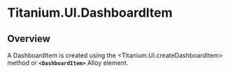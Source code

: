 # Titanium.UI.DashboardItem

<ProxySummary/>

## Overview

A DashboardItem is created using the <Titanium.UI.createDashboardItem> method or **`<DashboardItem>`** Alloy element.

<ApiDocs/>
